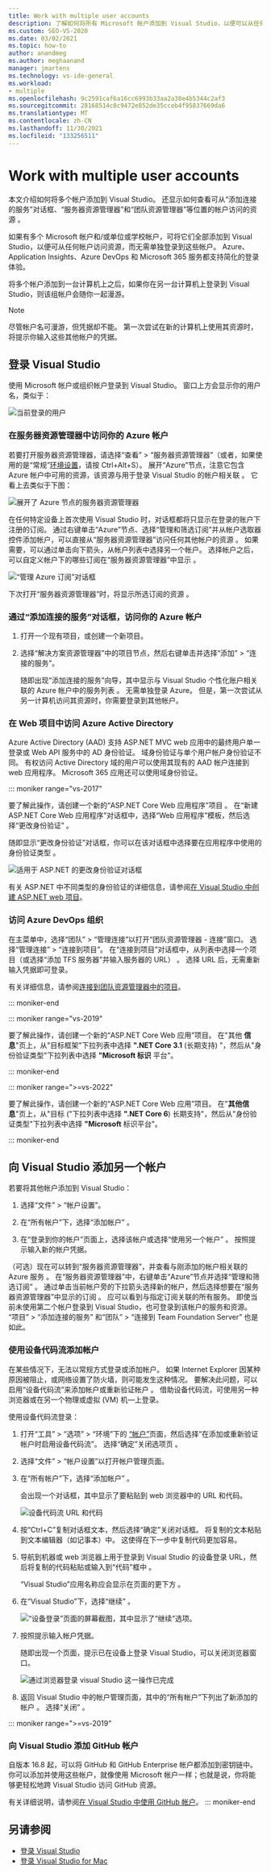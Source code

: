 ```yaml
---
title: Work with multiple user accounts
description: 了解如何将所有 Microsoft 帐户添加到 Visual Studio，以便可以从任何帐户访问资源，而无需单独登录到这些帐户。
ms.custom: SEO-VS-2020
ms.date: 03/02/2021
ms.topic: how-to
author: anandmeg
ms.author: meghaanand
manager: jmartens
ms.technology: vs-ide-general
ms.workload:
- multiple
ms.openlocfilehash: 9c2591caf6a16cc6993b33aa2a38e4b5344c2af3
ms.sourcegitcommit: 28168514c0c9472e852de35cceb4f95837669da6
ms.translationtype: MT
ms.contentlocale: zh-CN
ms.lasthandoff: 11/30/2021
ms.locfileid: "133256511"
---
```

# <a name="work-with-multiple-user-accounts"></a>Work with multiple user accounts

本文介绍如何将多个帐户添加到 Visual Studio。 还显示如何查看可从“添加连接的服务”对话框、“服务器资源管理器”和“团队资源管理器”等位置的帐户访问的资源    。

如果有多个 Microsoft 帐户和/或单位或学校帐户，可将它们全部添加到 Visual Studio，以便可从任何帐户访问资源，而无需单独登录到这些帐户。 Azure、Application Insights、Azure DevOps 和 Microsoft 365 服务都支持简化的登录体验。

将多个帐户添加到一台计算机上之后，如果你在另一台计算机上登录到 Visual Studio，则该组帐户会随你一起漫游。

> [!NOTE]
> 尽管帐户名可漫游，但凭据却不能。 第一次尝试在新的计算机上使用其资源时，将提示你输入这些其他帐户的凭据。

## <a name="sign-in-to-visual-studio"></a>登录 Visual Studio

使用 Microsoft 帐户或组织帐户登录到 Visual Studio。 窗口上方会显示你的用户名，类似于：

![当前登录的用户](../ide/media/vs2015_username.png)

### <a name="access-your-azure-account-in-server-explorer"></a>在服务器资源管理器中访问你的 Azure 帐户

若要打开服务器资源管理器，请选择“查看” > “服务器资源管理器”（或者，如果使用的是“常规”[环境设置](../ide/environment-settings.md)，请按 Ctrl+Alt+S）。 展开“Azure”节点，注意它包含 Azure 帐户中可用的资源，该资源与用于登录 Visual Studio 的帐户相关联  。 它看上去类似于下图：

![展开了 Azure 节点的服务器资源管理器](../ide/media/work-with-multiple-user-accounts/server-explorer.png)

在任何特定设备上首次使用 Visual Studio 时，对话框都将只显示在登录的账户下注册的订阅。 通过右键单击“Azure”节点、选择“管理和筛选订阅”并从帐户选取器控件添加帐户，可以直接从“服务器资源管理器”访问任何其他帐户的资源    。 如果需要，可以通过单击向下箭头，从帐户列表中选择另一个帐户。 选择帐户之后，可以自定义帐户下的哪些订阅在“服务器资源管理器”中显示  。

![“管理 Azure 订阅”对话框](../ide/media/vs2015_manage_subs.png)

下次打开“服务器资源管理器”时，将显示所选订阅的资源  。

### <a name="access-your-azure-account-via-add-connected-service-dialog"></a>通过“添加连接的服务”对话框，访问你的 Azure 帐户

1. 打开一个现有项目，或创建一个新项目。

1. 选择“解决方案资源管理器”中的项目节点，然后右键单击并选择“添加” > “连接的服务”。

   随即出现“添加连接的服务”向导，其中显示与 Visual Studio 个性化账户相关联的 Azure 帐户中的服务列表  。 无需单独登录 Azure。 但是，第一次尝试从另一计算机访问其资源时，你需要登录到其他帐户。

### <a name="access-azure-active-directory-in-a-web-project"></a>在 Web 项目中访问 Azure Active Directory

Azure Active Directory (AAD) 支持 ASP.NET MVC web 应用中的最终用户单一登录或 Web API 服务中的 AD 身份验证。 域身份验证与单个用户帐户身份验证不同。 有权访问 Active Directory 域的用户可以使用其现有的 AAD 帐户连接到 web 应用程序。 Microsoft 365 应用还可以使用域身份验证。

::: moniker range="vs-2017"

要了解此操作，请创建一个新的“ASP.NET Core Web 应用程序”项目  。 在“新建 ASP.NET Core Web 应用程序”对话框中，选择“Web 应用程序”模板，然后选择“更改身份验证”    。

随即显示“更改身份验证”对话框，你可以在该对话框中选择要在应用程序中使用的身份验证类型  。

![适用于 ASP.NET 的更改身份验证对话框](../ide/media/vs2015_change_authentication.png)

有关 ASP.NET 中不同类型的身份验证的详细信息，请参阅[在 Visual Studio 中创建 ASP.NET web 项目](/aspnet/visual-studio/overview/2013/creating-web-projects-in-visual-studio#authentication-methods)。

### <a name="access-your-azure-devops-organization"></a>访问 Azure DevOps 组织

在主菜单中，选择“团队” > “管理连接”以打开“团队资源管理器 - 连接”窗口。 选择“管理连接” > “连接到项目”。 在“连接到项目”对话框中，从列表中选择一个项目（或选择“添加 TFS 服务器”并输入服务器的 URL）   。 选择 URL 后，无需重新输入凭据即可登录。

有关详细信息，请参阅[连接到团队资源管理器中的项目](connect-team-project.md)。

::: moniker-end

::: moniker range="vs-2019"

要了解此操作，请创建一个新的“ASP.NET Core Web 应用”项目。 在"其他 **信息**"页上，从"目标框架"下拉列表中选择 **".NET Core 3.1** (长期支持) "，然后从"身份验证类型"下拉列表中选择 **"Microsoft 标识** 平台"。

::: moniker-end

::: moniker range=">=vs-2022"

要了解此操作，请创建一个新的“ASP.NET Core Web 应用”项目。 在"**其他信息**"页上，从"目标 ("下拉列表中选择 **".NET Core 6**) 长期支持"，然后从"身份验证类型"下拉列表中选择 **"Microsoft** 标识平台"。

::: moniker-end

## <a name="add-an-additional-account-to-visual-studio"></a>向 Visual Studio 添加另一个帐户

若要将其他帐户添加到 Visual Studio：

1. 选择“文件” > “帐户设置”。

1. 在“所有帐户”下，选择“添加帐户”   。

1. 在“登录到你的帐户”页面上，选择该帐户或选择“使用另一个帐户”   。 按照提示输入新的帐户凭据。

（可选）现在可以转到“服务器资源管理器”，并查看与刚添加的帐户相关联的 Azure 服务  。 在“服务器资源管理器”中，右键单击“Azure”节点并选择“管理和筛选订阅”    。 通过单击当前帐户旁的下拉箭头选择新的帐户，然后选择想要在“服务器资源管理器”中显示的订阅  。 应可以看到与指定订阅关联的所有服务。 即使当前未使用第二个帐户登录到 Visual Studio，也可登录到该帐户的服务和资源。 “项目”   > “添加连接的服务”  和“团队”   > “连接到 Team Foundation Server”  也是如此。

### <a name="add-an-account-using-device-code-flow"></a>使用设备代码流添加帐户

在某些情况下，无法以常规方式登录或添加帐户。 如果 Internet Explorer 因某种原因被阻止，或网络设置了防火墙，则可能发生这种情况。 要解决此问题，可以启用“设备代码流”来添加帐户或重新验证帐户  。 借助设备代码流，可使用另一种浏览器或在另一个物理或虚拟 (VM) 机&mdash;上登录。

使用设备代码流登录：

1. 打开“工具” > “选项” > “环境”下的 [“帐户”](reference/accounts-environment-options-dialog-box.md)页面，然后选择“在添加或重新验证帐户时启用设备代码流”。 选择“确定”关闭选项页  。

1. 选择“文件” > “帐户设置”以打开帐户管理页面。

1. 在“所有帐户”下，选择“添加帐户”   。

   会出现一个对话框，其中显示了要粘贴到 web 浏览器中的 URL 和代码。

   ![设备代码流 URL 和代码](media/work-with-multiple-user-accounts/device-login-code.png)

1. 按“Ctrl+C”复制对话框文本，然后选择“确定”关闭对话框。 将复制的文本粘贴到文本编辑器（如记事本）中。 这使得在下一步中复制代码更加容易。

1. 导航到机器或 web 浏览器上用于登录到 Visual Studio 的设备登录 URL，然后将复制的代码粘贴或输入到“代码”框中  。

   “Visual Studio”应用名称应会显示在页面的更下方  。

1. 在“Visual Studio”下，选择“继续”   。

   ![“设备登录”页面的屏幕截图，其中显示了“继续”选项。](media/work-with-multiple-user-accounts/device-login-page.png)

1. 按照提示输入帐户凭据。

   随即出现一个页面，提示已在设备上登录 Visual Studio，可以关闭浏览器窗口。

   ![通过浏览器登录 visual Studio 这一操作已完成](media/work-with-multiple-user-accounts/sign-in-browser-complete.png)

1. 返回 Visual Studio 中的帐户管理页面，其中的“所有帐户”下列出了新添加的帐户  。 选择“关闭”  。

::: moniker range=">=vs-2019"

### <a name="add-a-github-account-to-visual-studio"></a>向 Visual Studio 添加 GitHub 帐户

自版本 16.8 起，可以将 GitHub 和 GitHub Enterprise 帐户都添加到密钥链中。 你可以添加并使用这些帐户，就像使用 Microsoft 帐户一样；也就是说，你将能够更轻松地跨 Visual Studio 访问 GitHub 资源。

有关详细说明，请参阅[在 Visual Studio 中使用 GitHub 帐户](work-with-github-accounts.md)。
::: moniker-end

## <a name="see-also"></a>另请参阅

- [登录 Visual Studio](signing-in-to-visual-studio.md)
- [登录 Visual Studio for Mac](/visualstudio/mac/signing-in)
